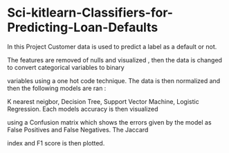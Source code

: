 # Sci-kitlearn-Classifiers-for-Predicting-Loan-Defaults

In this Project Customer data is used to predict a label as a default or not.

The features are removed of nulls and visualized , then the data is changed to convert categorical variables to binary 

variables using a one hot code technique. The data is then normalized and then the following models are ran :

K nearest neigbor, Decision Tree, Support Vector Machine, Logistic Regression. Each models accuracy is then visualized

using a Confusion matrix which shows the errors given by the model as False Positives and False Negatives. The Jaccard 

index and F1 score is then plotted.
